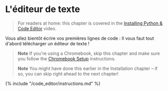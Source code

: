 # L'éditeur de texte

> For readers at home: this chapter is covered in the [Installing Python & Code Editor](https://www.youtube.com/watch?v=pVTaqzKZCdA&t=4m43s) video.

Vous allez bientôt écrire vos premières lignes de code : Il vous faut tout d'abord télécharger un éditeur de texte !

> **Note** If you're using a Chromebook, skip this chapter and make sure you follow the [Chromebook Setup](../chromebook_setup/README.md) instructions.
> 
> **Note** You might have done this earlier in the Installation chapter – if so, you can skip right ahead to the next chapter!

{% include "/code_editor/instructions.md" %}